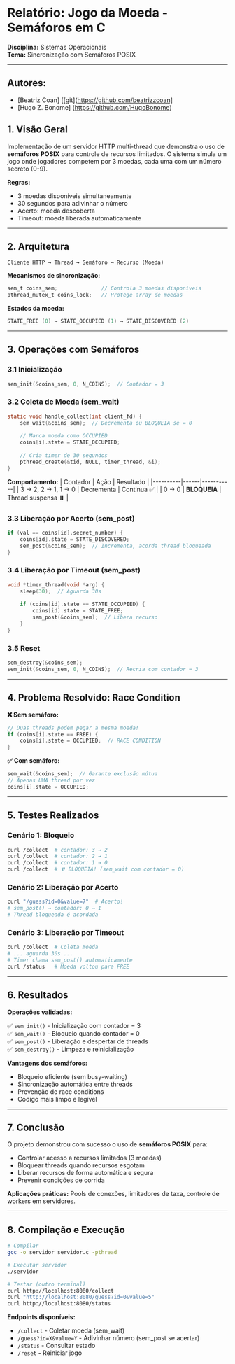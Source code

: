 # Relatório: Jogo da Moeda - Semáforos em C

**Disciplina:** Sistemas Operacionais  
**Tema:** Sincronização com Semáforos POSIX  

---

## Autores:
- [Beatriz Coan] [[git](https://github.com/beatrizzcoan]
- [Hugo Z. Bonome] (https://github.com/HugoBonome)

## 1. Visão Geral

Implementação de um servidor HTTP multi-thread que demonstra o uso de **semáforos POSIX** para controle de recursos limitados. O sistema simula um jogo onde jogadores competem por 3 moedas, cada uma com um número secreto (0-9).

**Regras:**
- 3 moedas disponíveis simultaneamente
- 30 segundos para adivinhar o número
- Acerto: moeda descoberta
- Timeout: moeda liberada automaticamente

---

## 2. Arquitetura

```
Cliente HTTP → Thread → Semáforo → Recurso (Moeda)
```

**Mecanismos de sincronização:**
```c
sem_t coins_sem;              // Controla 3 moedas disponíveis
pthread_mutex_t coins_lock;   // Protege array de moedas
```

**Estados da moeda:**
```c
STATE_FREE (0) → STATE_OCCUPIED (1) → STATE_DISCOVERED (2)
```

---

## 3. Operações com Semáforos

### 3.1 Inicialização
```c
sem_init(&coins_sem, 0, N_COINS);  // Contador = 3
```

### 3.2 Coleta de Moeda (sem_wait)
```c
static void handle_collect(int client_fd) {
    sem_wait(&coins_sem);  // Decrementa ou BLOQUEIA se = 0
    
    // Marca moeda como OCCUPIED
    coins[i].state = STATE_OCCUPIED;
    
    // Cria timer de 30 segundos
    pthread_create(&tid, NULL, timer_thread, &i);
}
```

**Comportamento:**
| Contador | Ação | Resultado |
|----------|------|-----------|
| 3 → 2, 2 → 1, 1 → 0 | Decrementa | Continua ✅ |
| 0 → 0 | **BLOQUEIA** | Thread suspensa ⏸️ |

### 3.3 Liberação por Acerto (sem_post)
```c
if (val == coins[id].secret_number) {
    coins[id].state = STATE_DISCOVERED;
    sem_post(&coins_sem);  // Incrementa, acorda thread bloqueada
}
```

### 3.4 Liberação por Timeout (sem_post)
```c
void *timer_thread(void *arg) {
    sleep(30);  // Aguarda 30s
    
    if (coins[id].state == STATE_OCCUPIED) {
        coins[id].state = STATE_FREE;
        sem_post(&coins_sem);  // Libera recurso
    }
}
```

### 3.5 Reset
```c
sem_destroy(&coins_sem);
sem_init(&coins_sem, 0, N_COINS);  // Recria com contador = 3
```

---

## 4. Problema Resolvido: Race Condition

**❌ Sem semáforo:**
```c
// Duas threads podem pegar a mesma moeda!
if (coins[i].state == FREE) {
    coins[i].state = OCCUPIED;  // RACE CONDITION
}
```

**✅ Com semáforo:**
```c
sem_wait(&coins_sem);  // Garante exclusão mútua
// Apenas UMA thread por vez
coins[i].state = OCCUPIED;
```

---

## 5. Testes Realizados

### Cenário 1: Bloqueio
```bash
curl /collect  # contador: 3 → 2
curl /collect  # contador: 2 → 1
curl /collect  # contador: 1 → 0
curl /collect  # ⏸️ BLOQUEIA! (sem_wait com contador = 0)
```

### Cenário 2: Liberação por Acerto
```bash
curl "/guess?id=0&value=7"  # Acerto!
# sem_post() → contador: 0 → 1
# Thread bloqueada é acordada
```

### Cenário 3: Liberação por Timeout
```bash
curl /collect  # Coleta moeda
# ... aguarda 30s ...
# Timer chama sem_post() automaticamente
curl /status   # Moeda voltou para FREE
```

---

## 6. Resultados

**Operações validadas:**

✅ `sem_init()` - Inicialização com contador = 3  
✅ `sem_wait()` - Bloqueio quando contador = 0  
✅ `sem_post()` - Liberação e despertar de threads  
✅ `sem_destroy()` - Limpeza e reinicialização  

**Vantagens dos semáforos:**
- Bloqueio eficiente (sem busy-waiting)
- Sincronização automática entre threads
- Prevenção de race conditions
- Código mais limpo e legível

---

## 7. Conclusão

O projeto demonstrou com sucesso o uso de **semáforos POSIX** para:
- Controlar acesso a recursos limitados (3 moedas)
- Bloquear threads quando recursos esgotam
- Liberar recursos de forma automática e segura
- Prevenir condições de corrida

**Aplicações práticas:** Pools de conexões, limitadores de taxa, controle de workers em servidores.

---

## 8. Compilação e Execução

```bash
# Compilar
gcc -o servidor servidor.c -pthread

# Executar servidor
./servidor

# Testar (outro terminal)
curl http://localhost:8080/collect
curl "http://localhost:8080/guess?id=0&value=5"
curl http://localhost:8080/status
```

**Endpoints disponíveis:**
- `/collect` - Coletar moeda (sem_wait)
- `/guess?id=X&value=Y` - Adivinhar número (sem_post se acertar)
- `/status` - Consultar estado
- `/reset` - Reiniciar jogo

